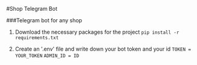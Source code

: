 #Shop Telegram Bot

###Telegram bot for any shop

1. Download the necessary packages for the project 
                `pip install -r requirements.txt`

  
2. Create an '.env' file and write down your bot token and your id
                `TOKEN = YOUR_TOKEN`
                `ADMIN_ID = ID`


